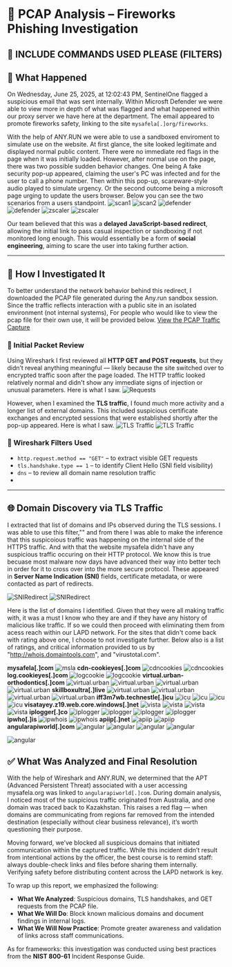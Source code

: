 # 🎯 PCAP Analysis – Fireworks Phishing Investigation

## 📝 INCLUDE COMMANDS USED PLEASE (FILTERS)

## 📌 What Happened

On Wednesday, June 25, 2025, at 12:02:43 PM, SentinelOne flagged a suspicious email that was sent internally. Within Microsft Defender we were able to view more in depth of what was flagged and what happened within our proxy server we have here at the department. The email appeared to promote fireworks safety, linking to the site `mysafela[.]org/fireworks`. 

With the help of ANY.RUN we were able to use a sandboxed enviroment to simulate use on the website. At first glance, the site looked legitimate and displayed normal public content. There were no immediate red flags in the page when it was initially loaded. However, after normal use on the page, there was two possible sudden behavior changes. One being A fake security pop-up appeared, claiming the user's PC was infected and for the user to call a phone number. Then within this pop-up, scareware-style audio played to simulate urgency. Or the second outcome being a microsoft page urging to update the users browser. Below you can see the two scenarios from a users standpoint. 
![scan1](evidence/scan1.png)
![scan2](evidence/scan2.png)
![defender](evidence/Defender.png)
![defender](evidence/Defender2.png)
![zscaler](evidence/zscaler.png)
![zscaler](evidence/zscaler2.png)


Our team believed that this was a **delayed JavaScript-based redirect**, allowing the initial link to pass casual inspection or sandboxing if not monitored long enough. This would essentially be a form of **social engineering**, aiming to scare the user into taking further action.

---

## 🧪 How I Investigated It

To better understand the network behavior behind this redirect, I downloaded the PCAP file generated during the Any.run sandbox session. Since the traffic reflects interaction with a public site in an isolated environment (not internal systems), For people who would like to view the pcap file for their own use, it will be provided below.
[View the PCAP Traffic Capture](evidence/fireworks-incident.pcap)

### 🔎 Initial Packet Review
Using Wireshark I first reviewed all **HTTP GET and POST requests**, but they didn’t reveal anything meaningful — likely because the site switched over to encrypted traffic soon after the page loaded. The HTTP traffic looked relatively normal and didn't show any immediate signs of injection or unusual parameters. Here is what I saw. 
![Requests](evidence/fullgetrequests.png)

However, when I examined the **TLS traffic**, I found much more activity and a longer list of external domains. This included suspicious certificate exchanges and encrypted sessions that were established shortly after the pop-up appeared. Here is what I saw. 
![TLS Traffic](evidence/TLSdomains1.png)
![TLS Traffic](evidence/TLSdomains2.png)

### 🧪 Wireshark Filters Used
- `http.request.method == "GET"` – to extract visible GET requests
- `tls.handshake.type == 1` – to identify Client Hello (SNI field visibility)
- `dns` – to review all domain name resolution traffic
- 
---

## 🌐 Domain Discovery via TLS Traffic

I extracted that list of domains and IPs observed during the TLS sessions. I was able to use this filter,""  and from there I was able to make the inference that this suspicoious traffic was happening on the internal side of the HTTPS traffic. And with that the website mysafela didn't have any suspicious traffic occuring on their HTTP protocol. We know this is true becuase most malware now days have advanced their way into better tech in order for it to cross over into the more secure protocol. These appeared in **Server Name Indication (SNI)** fields, certificate metadata, or were contacted as part of redirects.

![SNIRedirect](evidence/SNI.png)
![SNIRedirect](evidence/redirect.png)

Here is the list of domains I identified. Given that they were all making traffic with, it was a must I know who they are and if they have any history of malicious like traffic. If so we could then proceed with eliminating them from acess reach within our LAPD network. For the sites that didn't come back with rating above one, I choose to not investigate further. Below also is a list of ratings, and critical information provided to us by "http://whois.domaintools.com", and "virustotal.com".


**mysafela[.]com**
![msla](evidence/mslaresults.png)
**cdn-cookieyes[.]com**
![cdncookies](evidence/cdn.png)
![cdncookies](evidence/cdnresults.png)
**log.cookieyes[.]com**
![logcookie](evidence/cookieresults.png)
![logcookie](evidence/cookie.png)
**virtual.urban-orthodontics[.]com**
![virtual.urban](evidence/urban.png)
![virtual.urban](evidence/urbanresults.png)
![virtual.urban](evidence/urbanwhois.png)
![virtual.urban](evidence/urbanwhois2.png)
**skillboxultra[.]live**
![virtual.urban](evidence/urbanwhois2.png)
![virtual.urban](evidence/urbanwhois2.png)
![virtual.urban](evidence/urbanwhois2.png)
![virtual.urban](evidence/urbanwhois2.png)
**iff3m7wb.technestle[.]icu**
![icu](evidence/icu.png)
![icu](evidence/icuresults.png)
![icu](evidence/icuwhois.png)
![icu](evidence/icuwhois2.png)
**visatayey.z19.web.core.windows[.]net**
![vista](evidence/vista.png)
![vista](evidence/vistaresults.png)
![vista](evidence/vistawhois.png)
![vista](evidence/vistawhois2.png)
**iplogger[.]co**
![iplogger](evidence/iplogger.png)
![iplogger](evidence/iploggeresults.png)
![iplogger](evidence/iploggerwhois.png)
![iplogger](evidence/iploggerwhois2.png)
**ipwho[.]is**
![ipwhois](evidence/ipwhois.png)
![ipwhois](evidence/ipwhoisresults.png)
**apiip[.]net**
![apiip](evidence/api.png)
![apiip](evidence/apiresults.png)
**angularapiworld[.]com**
![angular](evidence/angular.png)
![angular](evidence/angularesults.png)
![angular](evidence/angularwhois.png)
![angular](evidence/angularwhois2.png)

![angular](evidence/fullscan.jpg)

## ✅ What Was Analyzed and Final Resolution

With the help of Wireshark and ANY.RUN, we determined that the APT (Advanced Persistent Threat) associated with a user accessing mysafela.org was linked to `angularapiworld[.]com`. During domain analysis, I noticed most of the suspicious traffic originated from Australia, and one domain was traced back to Kazakhstan. This raises a red flag — when domains are communicating from regions far removed from the intended destination (especially without clear business relevance), it’s worth questioning their purpose.

Moving forward, we’ve blocked all suspicious domains that initiated communication within the captured traffic. While this incident didn’t result from intentional actions by the officer, the best course is to remind staff: always double-check links and files before sharing them internally. Verifying safety before distributing content across the LAPD network is key.

To wrap up this report, we emphasized the following:
- **What We Analyzed**: Suspicious domains, TLS handshakes, and GET requests from the PCAP file.
- **What We Will Do**: Block known malicious domains and document findings in internal logs.
- **What We Will Now Practice**: Promote greater awareness and validation of links across staff communications.

As for frameworks: this investigation was conducted using best practices from the **NIST 800-61** Incident Response Guide.

















